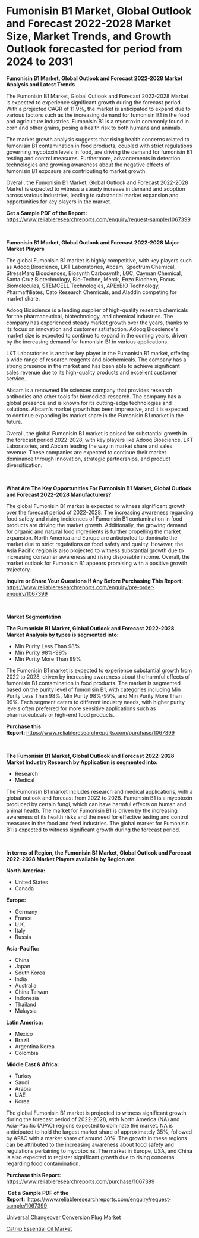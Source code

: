 <p><h1>Fumonisin B1 Market, Global Outlook and Forecast 2022-2028 Market Size, Market Trends, and Growth Outlook forecasted for period from 2024 to 2031</h1></p><p><strong>Fumonisin B1 Market, Global Outlook and Forecast 2022-2028 Market Analysis and Latest Trends</strong></p>
<p><p>The Fumonisin B1 Market, Global Outlook and Forecast 2022-2028 Market is expected to experience significant growth during the forecast period. With a projected CAGR of 11.9%, the market is anticipated to expand due to various factors such as the increasing demand for fumonisin B1 in the food and agriculture industries. Fumonisin B1 is a mycotoxin commonly found in corn and other grains, posing a health risk to both humans and animals.</p><p>The market growth analysis suggests that rising health concerns related to fumonisin B1 contamination in food products, coupled with strict regulations governing mycotoxin levels in food, are driving the demand for fumonisin B1 testing and control measures. Furthermore, advancements in detection technologies and growing awareness about the negative effects of fumonisin B1 exposure are contributing to market growth.</p><p>Overall, the Fumonisin B1 Market, Global Outlook and Forecast 2022-2028 Market is expected to witness a steady increase in demand and adoption across various industries, leading to substantial market expansion and opportunities for key players in the market.</p></p>
<p><strong>Get a Sample PDF of the Report:&nbsp;</strong> <a href="https://www.reliableresearchreports.com/enquiry/request-sample/1067399">https://www.reliableresearchreports.com/enquiry/request-sample/1067399</a></p>
<p>&nbsp;</p>
<p><strong>Fumonisin B1 Market, Global Outlook and Forecast 2022-2028 Major Market Players</strong></p>
<p><p>The global Fumonisin B1 market is highly competitive, with key players such as Adooq Bioscience, LKT Laboratories, Abcam, Spectrum Chemical, StressMarq Biosciences, Biosynth Carbosynth, LGC, Cayman Chemical, Santa Cruz Biotechnology, Bio-Techne, Merck, Enzo Biochem, Focus Biomolecules, STEMCELL Technologies, APExBIO Technology, Pharmaffiliates, Cato Research Chemicals, and Aladdin competing for market share.</p><p>Adooq Bioscience is a leading supplier of high-quality research chemicals for the pharmaceutical, biotechnology, and chemical industries. The company has experienced steady market growth over the years, thanks to its focus on innovation and customer satisfaction. Adooq Bioscience's market size is expected to continue to expand in the coming years, driven by the increasing demand for fumonisin B1 in various applications.</p><p>LKT Laboratories is another key player in the Fumonisin B1 market, offering a wide range of research reagents and biochemicals. The company has a strong presence in the market and has been able to achieve significant sales revenue due to its high-quality products and excellent customer service.</p><p>Abcam is a renowned life sciences company that provides research antibodies and other tools for biomedical research. The company has a global presence and is known for its cutting-edge technologies and solutions. Abcam's market growth has been impressive, and it is expected to continue expanding its market share in the Fumonisin B1 market in the future.</p><p>Overall, the global Fumonisin B1 market is poised for substantial growth in the forecast period 2022-2028, with key players like Adooq Bioscience, LKT Laboratories, and Abcam leading the way in market share and sales revenue. These companies are expected to continue their market dominance through innovation, strategic partnerships, and product diversification.</p></p>
<p>&nbsp;</p>
<p><strong>What Are The Key Opportunities For Fumonisin B1 Market, Global Outlook and Forecast 2022-2028 Manufacturers?</strong></p>
<p><p>The global Fumonisin B1 market is expected to witness significant growth over the forecast period of 2022-2028. The increasing awareness regarding food safety and rising incidences of Fumonisin B1 contamination in food products are driving the market growth. Additionally, the growing demand for organic and natural food ingredients is further propelling the market expansion. North America and Europe are anticipated to dominate the market due to strict regulations on food safety and quality. However, the Asia Pacific region is also projected to witness substantial growth due to increasing consumer awareness and rising disposable income. Overall, the market outlook for Fumonisin B1 appears promising with a positive growth trajectory.</p></p>
<p><strong>Inquire or Share Your Questions If Any Before Purchasing This Report:</strong> <a href="https://www.reliableresearchreports.com/enquiry/pre-order-enquiry/1067399">https://www.reliableresearchreports.com/enquiry/pre-order-enquiry/1067399</a></p>
<p>&nbsp;</p>
<p><strong>Market Segmentation</strong></p>
<p><strong>The Fumonisin B1 Market, Global Outlook and Forecast 2022-2028 Market Analysis by types is segmented into:</strong></p>
<p><ul><li>Min Purity Less Than 98%</li><li>Min Purity 98%-99%</li><li>Min Purity More Than 99%</li></ul></p>
<p><p>The Fumonisin B1 market is expected to experience substantial growth from 2022 to 2028, driven by increasing awareness about the harmful effects of fumonisin B1 contamination in food products. The market is segmented based on the purity level of fumonisin B1, with categories including Min Purity Less Than 98%, Min Purity 98%-99%, and Min Purity More Than 99%. Each segment caters to different industry needs, with higher purity levels often preferred for more sensitive applications such as pharmaceuticals or high-end food products.</p></p>
<p><strong>Purchase this Report:&nbsp;</strong><a href="https://www.reliableresearchreports.com/purchase/1067399">https://www.reliableresearchreports.com/purchase/1067399</a></p>
<p>&nbsp;</p>
<p><strong>The Fumonisin B1 Market, Global Outlook and Forecast 2022-2028 Market Industry Research by Application is segmented into:</strong></p>
<p><ul><li>Research</li><li>Medical</li></ul></p>
<p><p>The Fumonisin B1 market includes research and medical applications, with a global outlook and forecast from 2022 to 2028. Fumonisin B1 is a mycotoxin produced by certain fungi, which can have harmful effects on human and animal health. The market for Fumonisin B1 is driven by the increasing awareness of its health risks and the need for effective testing and control measures in the food and feed industries. The global market for Fumonisin B1 is expected to witness significant growth during the forecast period.</p></p>
<p>&nbsp;</p>
<p><strong>In terms of Region, the Fumonisin B1 Market, Global Outlook and Forecast 2022-2028 Market Players available by Region are:</strong></p>
<p>
    <p> <strong> North America: </strong>
        <ul>
            <li>United States</li>
            <li>Canada</li>
        </ul>
        </p> 
    <p> <strong> Europe: </strong>
        <ul>
            <li>Germany</li>
            <li>France</li>
            <li>U.K.</li>
            <li>Italy</li>
            <li>Russia</li>
        </ul>
        </p> 
    <p> <strong> Asia-Pacific: </strong>
        <ul>
            <li>China</li>
            <li>Japan</li>
            <li>South Korea</li>
            <li>India</li>
            <li>Australia</li>
            <li>China Taiwan</li>
            <li>Indonesia</li>
            <li>Thailand</li>
            <li>Malaysia</li>
        </ul>
        </p> 
    <p> <strong> Latin America: </strong>
        <ul>
            <li>Mexico</li>
            <li>Brazil</li>
            <li>Argentina Korea</li>
            <li>Colombia</li>
        </ul>
        </p> 
    <p> <strong> Middle East & Africa: </strong>
        <ul>
            <li>Turkey</li>
            <li>Saudi</li>
            <li>Arabia</li>
            <li>UAE</li>
            <li>Korea</li>
        </ul>
    </p>
    </p>
<p><p>The global Fumonisin B1 market is projected to witness significant growth during the forecast period of 2022-2028, with North America (NA) and Asia-Pacific (APAC) regions expected to dominate the market. NA is anticipated to hold the largest market share of approximately 35%, followed by APAC with a market share of around 30%. The growth in these regions can be attributed to the increasing awareness about food safety and regulations pertaining to mycotoxins. The market in Europe, USA, and China is also expected to register significant growth due to rising concerns regarding food contamination.</p></p>
<p><strong>Purchase this Report: </strong><a href="https://www.reliableresearchreports.com/purchase/1067399">https://www.reliableresearchreports.com/purchase/1067399</a></p>
<p>&nbsp;<strong>Get a Sample PDF of the Report:&nbsp;&nbsp;</strong><a href="https://www.reliableresearchreports.com/enquiry/request-sample/1067399">https://www.reliableresearchreports.com/enquiry/request-sample/1067399</a></p>
<p><strong></strong></p>
<p><p><a href="https://issuu.com/reportprime-2/docs/universal-changeover-conversion-plug-market-size-2">Universal Changeover Conversion Plug Market</a></p><p><a href="https://issuu.com/reportprime-2/docs/catnip-essential-oil-market-size-2030.pptx">Catnip Essential Oil Market</a></p></p>